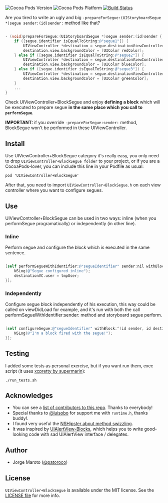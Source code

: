 ![Cocoa Pods Version](https://cocoapod-badges.herokuapp.com/v/UIViewController+BlockSegue/badge.png)
![Cocoa Pods Platform](https://cocoapod-badges.herokuapp.com/p/UIViewController+BlockSegue/badge.png)
[![Build Status](https://travis-ci.org/patoroco/UIViewController-BlockSegue.svg)](https://travis-ci.org/patoroco/UIViewController-BlockSegue)

Are you tired to write an ugly and big `-prepareForSegue:(UIStoryboardSegue *)segue sender:(id)sender:` method like that?

```objective-c

- (void)prepareForSegue:(UIStoryboardSegue *)segue sender:(id)sender {
    if ([segue.identifier isEqualToString:@"segue1"]) {
        UIViewController *destination = segue.destinationViewController;
        destination.view.backgroundColor = [UIColor redColor];
    } else if ([segue.identifier isEqualToString:@"segue2"]) {
        UIViewController *destination = segue.destinationViewController;
        destination.view.backgroundColor = [UIColor blueColor];
    } else if ([segue.identifier isEqualToString:@"segue3"]) {
        UIViewController *destination = segue.destinationViewController;
        destination.view.backgroundColor = [UIColor greenColor];
    }
    ...
}
```

Check UIViewController+BlockSegue and enjoy **defining a block** which will be executed to prepare segue **in the same place which you call to `performSegue`**.

**IMPORTANT:** if you override `-prepareForSegue:sender:` method, BlockSegue won't be performed in these UIViewController.


## Install

Use UIViewController+BlockSegue category it's really easy, you only need to drop `UIViewController+BlockSegue folder` to your project, or if you are a CocoaPods-lover, you can include this line in your Podfile as usual:

```
pod 'UIViewController+BlockSegue'
```
After that, you need to import `UIViewController+BlockSegue.h` on each view controller where you want to configure segues.

## Use

UIViewController+BlockSegue can be used in two ways: inline (when you performSegue programatically) or independently (in other line).


### Inline

Perform segue and configure the block which is executed in the same sentence.

```objective-c

[self performSegueWithIdentifier:@"segueIdentifier" sender:nil withBlock:^(id sender, id destinationVC, UIStoryboardSegue *segue) {
    NSLog(@"Segue configured inline");
    destinationVC.user = tmpUser;
}];
```


### Independently

Configure segue block independently of his execution, this way could be called on viewDidLoad for example, and it's run with both the call performSegueWithIdentifier:sender: method and storyboard segue perform.


```objective-c

[self configureSegue:@"segueIdentifier" withBlock:^(id sender, id destinationVC, UIStoryboardSegue *segue); {
    NSLog(@"I'm a block fired with the segue!");
}];
```

## Testing

I added some tests as personal exercise, but if you want run them, exec script (it uses [xcpretty by supermarin](https://github.com/supermarin/xcpretty)):

```
./run_tests.sh
```



## Acknowledges
- You can see a [list of contributors to this repo](https://github.com/patoroco/UIViewController-BlockSegue/graphs/contributors). Thanks to everybody!
- Special thanks to [@luisobo](https://github.com/luisobo) for support me with `runtime.h`, thanks buddy!.
- I found very useful the [NSHipster about method swizzling](http://nshipster.com/method-swizzling/).
- It was inspired by [UIAlertView-Blocks](https://github.com/ryanmaxwell/UIAlertView-Blocks), which helps you to write good-looking code with sad UIAlertView interface / delegates.


## Author
- Jorge Maroto ([@patoroco](http://twitter.com/patoroco))

## License
`UIViewController+BlockSegue` is available under the MIT license. See the [LICENSE file](LICENSE.md) for more info.

